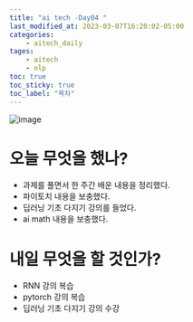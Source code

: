 ```yaml
---
title: "ai tech -Day04 "
last_modified_at: 2023-03-07T16:20:02-05:00
categories:
    - aitech_daily
tages:
    - aitech
    - nlp
toc: true
toc_sticky: true
toc_label: "목차"
---
```


![image](../../../image/aitech.png)


# 오늘 무엇을 했나?
- 과제를 풀면서 한 주간 배운 내용을 정리했다.
- 파이토치 내용을 보충했다.
- 딥러닝 기초 다지기 강의를 들었다. 
- ai math 내용을 보충했다.
  
# 내일 무엇을 할 것인가?
- RNN 강의 복습
- pytorch 강의 복습
- 딥러닝 기초 다지기 강의 수강